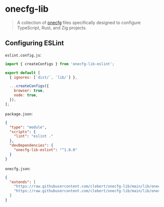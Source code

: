 # onecfg-lib

> A collection of [onecfg](https://crates.io/crates/onecfg) files specifically designed to configure
> TypeScript, Rust, and Zig projects.

## Configuring ESLint

`eslint.config.js`:

```js
import { createConfigs } from 'onecfg-lib-eslint';

export default [
  { ignores: [`dist/`, `lib/`] },

  ...createConfigs({
    browser: true,
    node: true,
  }),
];
```

`package.json`:

```json
{
  "type": "module",
  "scripts": {
    "lint": "eslint ."
  },
  "devDependencies": {
    "onecfg-lib-eslint": "^1.0.0"
  }
}
```

`onecfg.json`:

```json
{
  "extends": [
    "https://raw.githubusercontent.com/clebert/onecfg-lib/main/lib/onecfg-eslint.json",
    "https://raw.githubusercontent.com/clebert/onecfg-lib/main/lib/onecfg-vscode.json"
  ]
}
```
